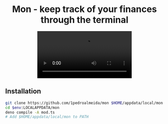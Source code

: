 <h1 align="center">Mon - keep track of your finances through the terminal</h1>

<div align="center">
  <video src="https://github.com/1pedroalmeida/mon/raw/main/preview.mp4">
</div>

## Installation

```sh
git clone https://github.com/1pedroalmeida/mon $HOME/appdata/local/mon --depth 1
cd $env:LOCALAPPDATA/mon
deno compile -A mod.ts
# Add $HOME/appdata/local/mon to PATH
```
